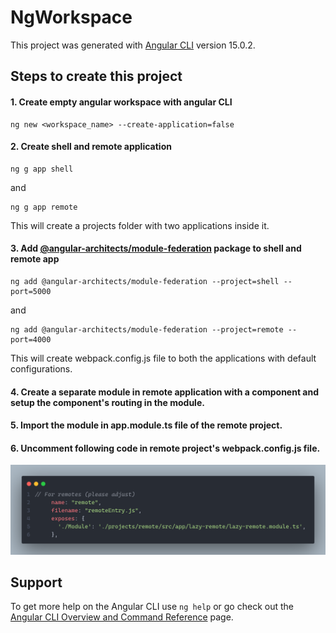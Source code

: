 # NgWorkspace

This project was generated with [Angular CLI](https://github.com/angular/angular-cli) version 15.0.2.

## Steps to create this project

#### 1. Create empty angular workspace with angular CLI

    ng new <workspace_name> --create-application=false

#### 2. Create shell and remote application

    ng g app shell
and 

    ng g app remote

This will create a projects folder with two applications inside it.

#### 3. Add [@angular-architects/module-federation](https://www.npmjs.com/package/@angular-architects/module-federation) package to shell and remote app

    ng add @angular-architects/module-federation --project=shell --port=5000

and 

    ng add @angular-architects/module-federation --project=remote --port=4000

This will create webpack.config.js file to both the applications with default configurations.

#### 4. Create a separate module in remote application with a component and setup the component's routing in the module.

#### 5. Import the module in app.module.ts file of the remote project.

#### 6. Uncomment following code in remote project's webpack.config.js file.

![webpack.config.js code](/projects/remote/src/assets/remote-config.png?raw=true")



## Support

To get more help on the Angular CLI use `ng help` or go check out the [Angular CLI Overview and Command Reference](https://angular.io/cli) page.
